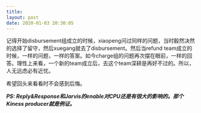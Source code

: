 ```yaml
---
title: 
layout: post
date: 2020-01-03 20:30:05
---
```


记得开始disbursement组成立的时候，xiaopeng问过同样的问题，当时毅然决然的选择了留守，然后xuegang就去了disbursement。然后当refund team成立的时候，一样的问题，一样的答案。如今charge组的问题再次摆在眼前，一样的回答。理性上来看，一个新的team成立后，去这个team深耕是再好不过的。所以，人无远虑必有近忧。

希望回头来看看时不会感到后悔。

***PS: Reply&Response和Jarvis的enable对CPU还是有很大的影响的。那个Kiness producer就是例证。***